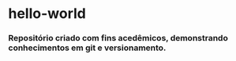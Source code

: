 # hello-world

### Repositório criado com fins acedêmicos, demonstrando conhecimentos em git e versionamento. 
  
